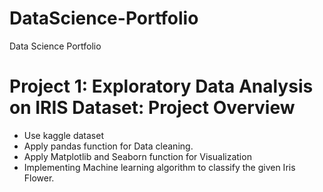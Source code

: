 # DataScience-Portfolio
Data Science Portfolio

# Project 1: Exploratory Data Analysis on IRIS Dataset: Project Overview
* Use kaggle dataset
* Apply pandas function for Data cleaning.
* Apply Matplotlib and Seaborn function for Visualization
* Implementing Machine learning algorithm to classify the given Iris Flower.

